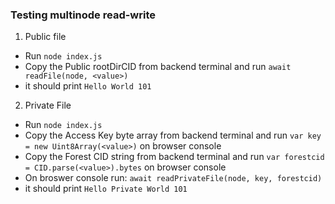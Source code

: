 ### Testing multinode read-write
1. Public file
* Run `node index.js`
* Copy the Public rootDirCID from backend terminal and run `await readFile(node, <value>)`
* it should print `Hello World 101` 

2. Private File
* Run `node index.js`
* Copy the Access Key byte array from backend terminal and run `var key = new Uint8Array(<value>)` on browser console
* Copy the Forest CID string from backend terminal and run `var forestcid = CID.parse(<value>).bytes` on browser console
* On broswer console run: `await readPrivateFile(node, key, forestcid)`
* it should print `Hello Private World 101`